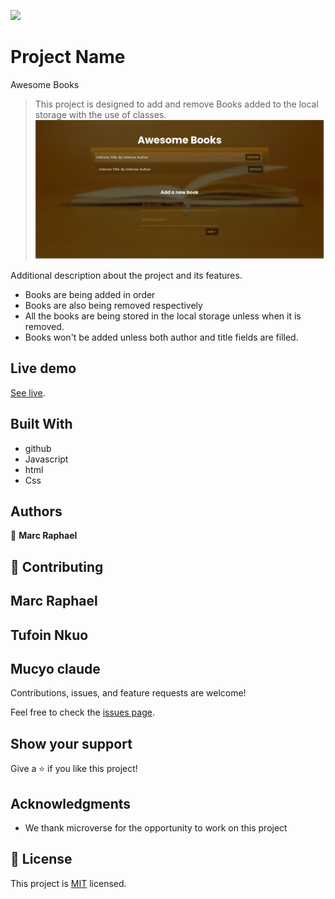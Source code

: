 ![](https://img.shields.io/badge/Microverse-blueviolet)

# Project Name

Awesome Books

> This project is designed to add and remove Books added to the local storage with the use of classes.
> ![screenshot](./image/abooks.png)

Additional description about the project and its features.

- Books are being added in order
- Books are also being removed respectively
- All the books are being stored in the local storage unless when it is removed.
- Books won't be added unless both author and title fields are filled.

## Live demo
[See live](https://marcraphael12.github.io/Awesome-books/).

## Built With

- github
- Javascript
- html
- Css

## Authors

👤 **Marc Raphael**

## 🤝 Contributing

## Marc Raphael

## Tufoin Nkuo

## Mucyo claude

Contributions, issues, and feature requests are welcome!

Feel free to check the [issues page](../../issues/).

## Show your support

Give a ⭐️ if you like this project!

## Acknowledgments

- We thank microverse for the opportunity to work on this project

## 📝 License

This project is [MIT](./LICENSE.md) licensed.
